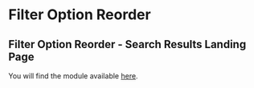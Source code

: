 # Filter Option Reorder

## Filter Option Reorder - Search Results Landing Page

You will find the module available [here](/modules/filter-option-reorder/landing).